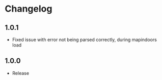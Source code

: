 # Changelog

## 1.0.1

* Fixed issue with error not being parsed correctly, during mapindoors load

## 1.0.0

* Release